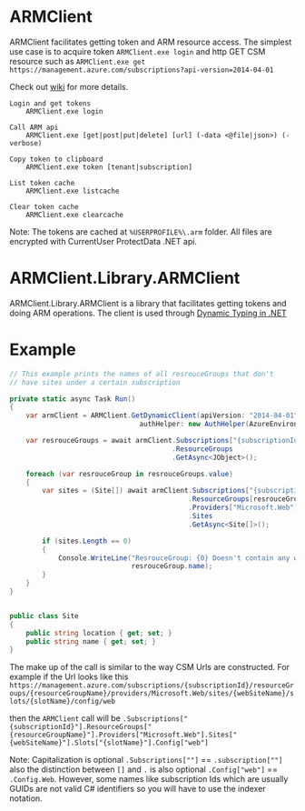 ARMClient
=========

ARMClient facilitates getting token and ARM resource access.  The simplest use case is to acquire token `ARMClient.exe login` and http GET CSM resource such as `ARMClient.exe get https://management.azure.com/subscriptions?api-version=2014-04-01`

Check out [wiki](https://github.com/projectkudu/ARMClient/wiki) for more details.

    Login and get tokens
        ARMClient.exe login
    
    Call ARM api
        ARMClient.exe [get|post|put|delete] [url] (-data <@file|json>) (-verbose)
    
    Copy token to clipboard
        ARMClient.exe token [tenant|subscription]
    
    List token cache
        ARMClient.exe listcache
    
    Clear token cache
        ARMClient.exe clearcache

Note: The tokens are cached at `%USERPROFILE%\.arm` folder.  All files are encrypted with CurrentUser ProtectData .NET api.  

ARMClient.Library.ARMClient
============================

ARMClient.Library.ARMClient is a library that facilitates getting tokens and doing ARM operations. The client is used through [Dynamic Typing in .NET](http://msdn.microsoft.com/en-us/library/dd264736.aspx)

Example
=========

```C#
// This example prints the names of all resrouceGroups that don't
// have sites under a certain subscription

private static async Task Run()
{
    var armClient = ARMClient.GetDynamicClient(apiVersion: "2014-04-01",
                                authHelper: new AuthHelper(AzureEnvironments.Prod));

    var resrouceGroups = await armClient.Subscriptions["{subscriptionId}"]
                                        .ResourceGroups
                                        .GetAsync<JObject>();

    foreach (var resrouceGroup in resrouceGroups.value)
    {
        var sites = (Site[]) await armClient.Subscriptions["{subscriptionId}"]
                                            .ResourceGroups[resrouceGroup.name]
                                            .Providers["Microsoft.Web"]
                                            .Sites
                                            .GetAsync<Site[]>();

        if (sites.Length == 0)
        {
            Console.WriteLine("ResrouceGroup: {0} Doesn't contain any websites!",
                              resrouceGroup.name);
        }
    }
}


public class Site
{
    public string location { get; set; }
    public string name { get; set; }
}

```

The make up of the call is similar to the way CSM Urls are constructed. For example if the Url looks like this
`https://management.azure.com/subscriptions/{subscriptionId}/resourceGroups/{resourceGroupName}/providers/Microsoft.Web/sites/{webSiteName}/slots/{slotName}/config/web`

then the `ARMClient` call will be `.Subscriptions["{subscriptionId}"].ResourceGroups["{resourceGroupName}"].Providers["Microsoft.Web"].Sites["{webSiteName}"].Slots["{slotName}"].Config["web"]`

Note: Capitalization is optional `.Subscriptions[""]` == `.subscription[""]` also the distinction between `[]` and `.` is also optional  `.Config["web"]` == `.Config.Web`.
However, some names like subscription Ids which are usually GUIDs are not valid C# identifiers so you will have to use the indexer notation.
